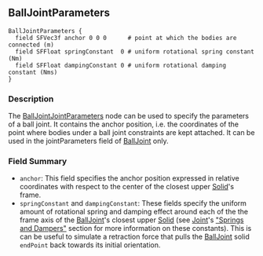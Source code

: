 ## BallJointParameters

```
BallJointParameters {
  field SFVec3f anchor 0 0 0      # point at which the bodies are connected (m)
  field SFFloat springConstant  0 # uniform rotational spring constant (Nm)
  field SFFloat dampingConstant 0 # uniform rotational damping constant (Nms)
}
```

### Description

The [BallJointJointParameters](#balljointparameters) node can be used to specify
the parameters of a ball joint. It contains the anchor position, i.e. the
coordinates of the point where bodies under a ball joint constraints are kept
attached. It can be used in the jointParameters field of
[BallJoint](balljoint.md) only.

### Field Summary

- `anchor`: This field specifies the anchor position expressed in relative
coordinates with respect to the center of the closest upper [Solid](solid.md)'s
frame.
- `springConstant` and `dampingConstant`: These fields specify the uniform amount
of rotational spring and damping effect around each of the the frame axis of the
[BallJoint](balljoint.md)'s closest upper [Solid](solid.md) (see
[Joint](joint.md)'s ["Springs and
Dampers"](jointparameters.md#springs-and-dampers) section for more information
on these constants). This is can be useful to simulate a retraction force that
pulls the [BallJoint](balljoint.md) solid `endPoint` back towards its initial
orientation.

